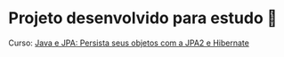 # Projeto desenvolvido para estudo  :pencil:
Curso: [Java e JPA: Persista seus objetos com a JPA2 e Hibernate](https://cursos.alura.com.br/course/persistencia-de-objetos-com-jpa-hibernate)
